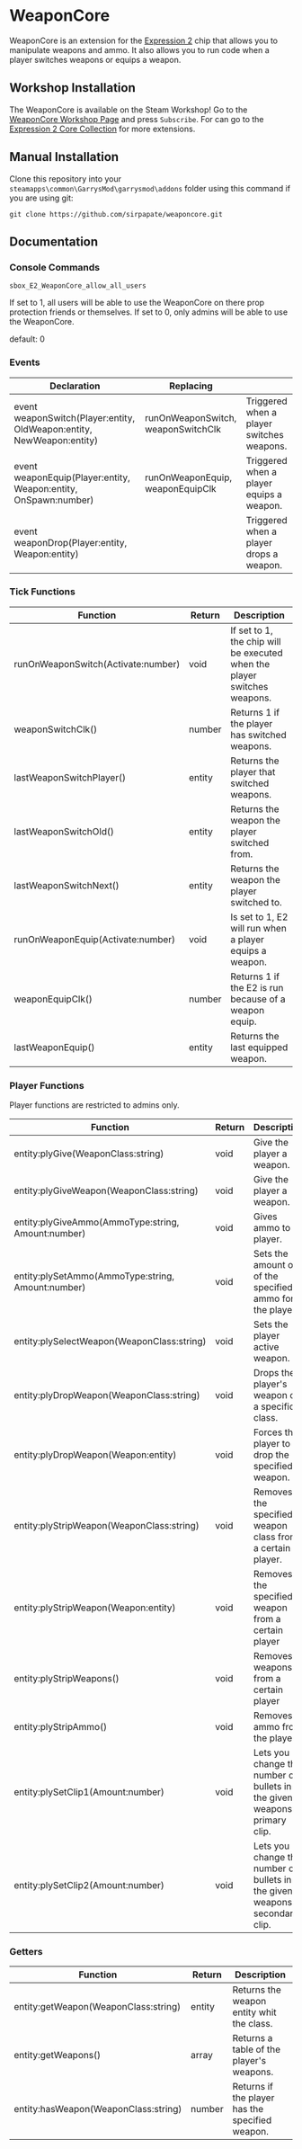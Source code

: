 [comment]: <> (## For more information, go to the [GitHub Page][GitHub Page])
[comment]: <> (To convert this file in Steam format, use this website: https://steamdown.vercel.app/)

# WeaponCore

WeaponCore is an extension for the [Expression 2][Expression 2] chip that allows you to manipulate weapons and ammo. It also allows you to run code when a player switches weapons or equips a weapon.

## Workshop Installation

The WeaponCore is available on the Steam Workshop! Go to the [WeaponCore Workshop Page][WeaponCore Workshop Page] and press `Subscribe`. For can go to the [Expression 2 Core Collection][Expression 2 Core Collection] for more extensions.

## Manual Installation

Clone this repository into your `steamapps\common\GarrysMod\garrysmod\addons` folder using this command if you are using git:

    git clone https://github.com/sirpapate/weaponcore.git

## Documentation

### Console Commands

`sbox_E2_WeaponCore_allow_all_users`

If set to 1, all users will be able to use the WeaponCore on there prop protection friends or themselves. If set to 0, only admins will be able to use the WeaponCore.

default: 0

### Events

| Declaration                                                             | Replacing                          |                                           |
|-------------------------------------------------------------------------|------------------------------------|-------------------------------------------|
| event weaponSwitch(Player:entity, OldWeapon:entity, NewWeapon:entity) | runOnWeaponSwitch, weaponSwitchClk | Triggered when a player switches weapons. |
| event weaponEquip(Player:entity, Weapon:entity, OnSpawn:number)       | runOnWeaponEquip, weaponEquipClk   | Triggered when a player equips a weapon.  |
| event weaponDrop(Player:entity, Weapon:entity)                        |                                    | Triggered when a player drops a weapon.   |

### Tick Functions
| Function                                             | Return | Description                                                                |
|------------------------------------------------------|--------|----------------------------------------------------------------------------|
| runOnWeaponSwitch(Activate:number)                 | void   | If set to 1, the chip will be executed when the player switches weapons.   |
| weaponSwitchClk()                                  | number | Returns 1 if the player has switched weapons.                              |
| lastWeaponSwitchPlayer()                           | entity | Returns the player that switched weapons.                                  |
| lastWeaponSwitchOld()                              | entity | Returns the weapon the player switched from.                               |
| lastWeaponSwitchNext()                             | entity | Returns the weapon the player switched to.                                 |
| runOnWeaponEquip(Activate:number)                  | void   | Is set to 1, E2 will run when a player equips a weapon.                    |
| weaponEquipClk()                                   | number | Returns 1 if the E2 is run because of a weapon equip.                      |
| lastWeaponEquip()                                  | entity | Returns the last equipped weapon.                                          |

### Player Functions

Player functions are restricted to admins only.

| Function                                             | Return | Description                                                                |
|------------------------------------------------------|--------|----------------------------------------------------------------------------|
| entity:plyGive(WeaponClass:string)                 | void   | Give the player a weapon.                                                  |
| entity:plyGiveWeapon(WeaponClass:string)           | void   | Give the player a weapon.                                                  |
| entity:plyGiveAmmo(AmmoType:string, Amount:number) | void   | Gives ammo to a player.                                                    |
| entity:plySetAmmo(AmmoType:string, Amount:number)  | void   | Sets the amount of of the specified ammo for the player.                   |
| entity:plySelectWeapon(WeaponClass:string)         | void   | Sets the player active weapon.                                             |
| entity:plyDropWeapon(WeaponClass:string)           | void   | Drops the player's weapon of a specific class.                             |
| entity:plyDropWeapon(Weapon:entity)                | void   | Forces the player to drop the specified weapon.                            |
| entity:plyStripWeapon(WeaponClass:string)          | void   | Removes the specified weapon class from a certain player.                  |
| entity:plyStripWeapon(Weapon:entity)               | void   | Removes the specified weapon from a certain player                         |
| entity:plyStripWeapons()                           | void   | Removes all weapons from a certain player                                  |
| entity:plyStripAmmo()                              | void   | Removes all ammo from the player.                                          |
| entity:plySetClip1(Amount:number)                  | void   | Lets you change the number of bullets in the given weapons primary clip.   |
| entity:plySetClip2(Amount:number)                  | void   | Lets you change the number of bullets in the given weapons secondary clip. |

### Getters

| Function                                             | Return | Description                                                                |
|------------------------------------------------------|--------|----------------------------------------------------------------------------|
| entity:getWeapon(WeaponClass:string)               | entity | Returns the weapon entity whit the class.                                  |
| entity:getWeapons()                                | array  | Returns a table of the player's weapons.                                   |
| entity:hasWeapon(WeaponClass:string)               | number | Returns if the player has the specified weapon.                            |

[WeaponCore Workshop Page]: <https://steamcommunity.com/sharedfiles/filedetails/?id=452197127>
[Expression 2 Core Collection]: <https://steamcommunity.com/workshop/filedetails/?id=726399057>
[Expression 2]: <https://github.com/wiremod/wire/wiki/Expression-2>
[GitHub Page]: <https://github.com/sirpapate/weaponcore>